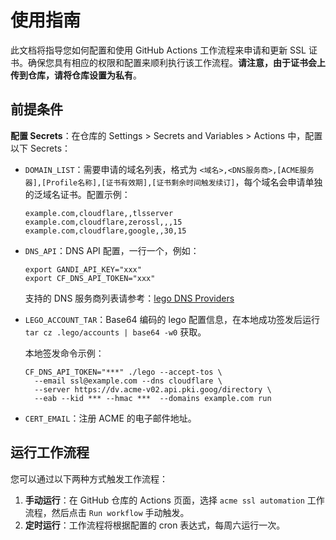# 使用指南
此文档将指导您如何配置和使用 GitHub Actions 工作流程来申请和更新 SSL 证书。确保您具有相应的权限和配置来顺利执行该工作流程。**请注意，由于证书会上传到仓库，请将仓库设置为私有**。
## 前提条件
 **配置 Secrets**：在仓库的 Settings > Secrets and Variables > Actions 中，配置以下 Secrets：
   - `DOMAIN_LIST`：需要申请的域名列表，格式为 `<域名>,<DNS服务商>,[ACME服务器],[Profile名称],[证书有效期],[证书剩余时间触发续订]`，每个域名会申请单独的泛域名证书。配置示例：
     ```
     example.com,cloudflare,,tlsserver
     example.com,cloudflare,zerossl,,,15
     example.com,cloudflare,google,,30,15
     ```
   - `DNS_API`：DNS API 配置，一行一个，例如：
     ```
     export GANDI_API_KEY="xxx"
     export CF_DNS_API_TOKEN="xxx"
     ```
     支持的 DNS 服务商列表请参考：[lego DNS Providers](https://go-acme.github.io/lego/dns)
   - `LEGO_ACCOUNT_TAR`：Base64 编码的 lego 配置信息，在本地成功签发后运行 `tar cz .lego/accounts | base64 -w0` 获取。

     本地签发命令示例：
     ```
     CF_DNS_API_TOKEN="***" ./lego --accept-tos \
       --email ssl@example.com --dns cloudflare \
       --server https://dv.acme-v02.api.pki.goog/directory \
       --eab --kid *** --hmac ***  --domains example.com run
     ```
   - `CERT_EMAIL`：注册 ACME 的电子邮件地址。
## 运行工作流程

您可以通过以下两种方式触发工作流程：

1. **手动运行**：在 GitHub 仓库的 Actions 页面，选择 `acme ssl automation` 工作流程，然后点击 `Run workflow` 手动触发。
2. **定时运行**：工作流程将根据配置的 cron 表达式，每周六运行一次。
